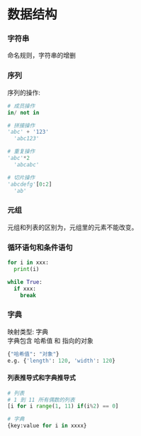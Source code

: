 # 数据结构

### 字符串

命名规则，字符串的增删

### 序列

序列的操作:

```python
# 成员操作
in/ not in

# 拼接操作
'abc' + '123'
  'abc123'

# 重复操作
'abc'*2
  'abcabc'

# 切片操作
'abcdefg'[0:2]
  'ab'
```

### 元组

元组和列表的区别为，元组里的元素不能改变。

### 循环语句和条件语句

```python
for i in xxx:
  print(i)

while True:
  if xxx:
    break
```

### 字典

映射类型: 字典  
字典包含 哈希值 和 指向的对象

```python
{"哈希值": "对象"}
e.g. {'length': 120, 'width': 120}
```

#### 列表推导式和字典推导式

```python
# 列表
# 1 到 11 所有偶数的列表
[i for i range(1, 11) if(i%2) == 0]

# 字典
{key:value for i in xxxx}
```
